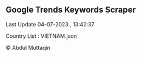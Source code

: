 

## Google Trends Keywords Scraper 
 
Last Update 04-07-2023 , 13:42:37

Country List :
VIETNAM.json



© Abdul Muttaqin 
